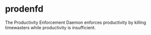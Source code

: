 # prodenfd
The Productivity Enforcement Daemon enforces productivity by killing timewasters while productivity is insufficient.
